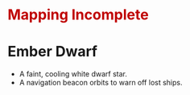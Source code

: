 # <font color="#c00000">Mapping Incomplete</font>
# Ember Dwarf
- A faint, cooling white dwarf star.
- A navigation beacon orbits to warn off lost ships.
